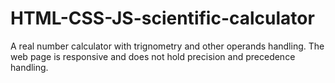 # HTML-CSS-JS-scientific-calculator

A real number calculator with trignometry and other operands handling. The web page is responsive and does not hold precision and precedence handling.
